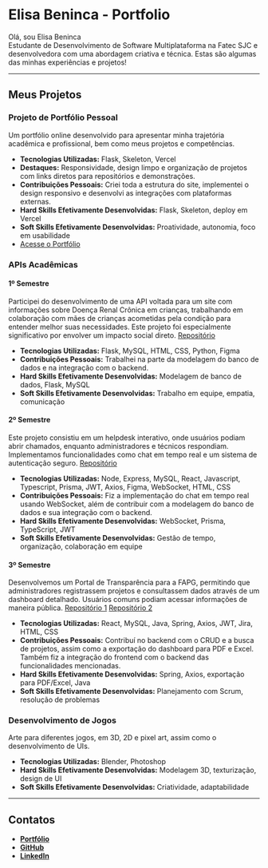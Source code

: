 # Elisa Beninca - Portfolio

Olá, sou Elisa Beninca  
Estudante de Desenvolvimento de Software Multiplataforma na Fatec SJC e desenvolvedora com uma abordagem criativa e técnica. Estas são algumas das minhas experiências e projetos!

---

## Meus Projetos

### Projeto de Portfólio Pessoal  
Um portfólio online desenvolvido para apresentar minha trajetória acadêmica e profissional, bem como meus projetos e competências.
- **Tecnologias Utilizadas:** Flask, Skeleton, Vercel  
- **Destaques:** Responsividade, design limpo e organização de projetos com links diretos para repositórios e demonstrações.  
- **Contribuições Pessoais:** Criei toda a estrutura do site, implementei o design responsivo e desenvolvi as integrações com plataformas externas.
- **Hard Skills Efetivamente Desenvolvidas:** Flask, Skeleton, deploy em Vercel
- **Soft Skills Efetivamente Desenvolvidas:** Proatividade, autonomia, foco em usabilidade
- [Acesse o Portfólio](https://elisa-beninca-portfolio.vercel.app/)  

### APIs Acadêmicas  
#### 1º Semestre  
Participei do desenvolvimento de uma API voltada para um site com informações sobre Doença Renal Crônica em crianças, trabalhando em colaboração com mães de crianças acometidas pela condição para entender melhor suas necessidades. Este projeto foi especialmente significativo por envolver um impacto social direto. [Repositório](https://github.com/TeamHiveAPI/API-2023.2)
- **Tecnologias Utilizadas:** Flask, MySQL, HTML, CSS, Python, Figma
- **Contribuições Pessoais:** Trabalhei na parte da modelagem do banco de dados e na integração com o backend.
- **Hard Skills Efetivamente Desenvolvidas:** Modelagem de banco de dados, Flask, MySQL
- **Soft Skills Efetivamente Desenvolvidas:** Trabalho em equipe, empatia, comunicação

#### 2º Semestre  
Este projeto consistiu em um helpdesk interativo, onde usuários podiam abrir chamados, enquanto administradores e técnicos respondiam. Implementamos funcionalidades como chat em tempo real e um sistema de autenticação seguro. [Repositório](https://github.com/TeamHiveAPI/API-2024.01)
- **Tecnologias Utilizadas:** Node, Express, MySQL, React, Javascript, Typescript, Prisma, JWT, Axios, Figma, WebSocket, HTML, CSS
- **Contribuições Pessoais:** Fiz a implementação do chat em tempo real usando WebSocket, além de contribuir com a modelagem do banco de dados e sua integração com o backend.
- **Hard Skills Efetivamente Desenvolvidas:** WebSocket, Prisma, TypeScript, JWT
- **Soft Skills Efetivamente Desenvolvidas:** Gestão de tempo, organização, colaboração em equipe

#### 3º Semestre  
Desenvolvemos um Portal de Transparência para a FAPG, permitindo que administradores registrassem projetos e consultassem dados através de um dashboard detalhado. Usuários comuns podiam acessar informações de maneira pública. [Repositório 1](https://github.com/TeamHiveAPI/API-2024.02) [Repositório 2](https://github.com/Sync-FATEC/API-2024.2-3SEM) 
- **Tecnologias Utilizadas:** React, MySQL, Java, Spring, Axios, JWT, Jira, HTML, CSS
- **Contribuições Pessoais:** Contribuí no backend com o CRUD e a busca de projetos, assim como a exportação do dashboard para PDF e Excel. Também fiz a integração do frontend com o backend das funcionalidades mencionadas.
- **Hard Skills Efetivamente Desenvolvidas:** Spring, Axios, exportação para PDF/Excel, Java
- **Soft Skills Efetivamente Desenvolvidas:** Planejamento com Scrum, resolução de problemas

### Desenvolvimento de Jogos  
Arte para diferentes jogos, em 3D, 2D e pixel art, assim como o desenvolvimento de UIs.
- **Tecnologias Utilizadas:** Blender, Photoshop
- **Hard Skills Efetivamente Desenvolvidas:** Modelagem 3D, texturização, design de UI
- **Soft Skills Efetivamente Desenvolvidas:** Criatividade, adaptabilidade


---

## Contatos  
- **[Portfólio](https://elisa-beninca-portfolio.vercel.app/)**  
- **[GitHub](https://github.com/elisarachel)**  
- **[LinkedIn](https://www.linkedin.com/in/elisa-beninca-704566292/)**  


